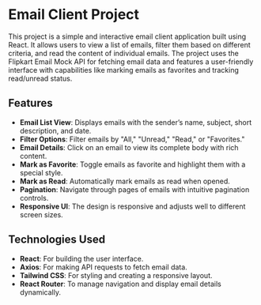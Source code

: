 # Email Client Project

This project is a simple and interactive email client application built using React. It allows users to view a list of emails, filter them based on different criteria, and read the content of individual emails. The project uses the Flipkart Email Mock API for fetching email data and features a user-friendly interface with capabilities like marking emails as favorites and tracking read/unread status.

## Features
- **Email List View**: Displays emails with the sender’s name, subject, short description, and date.
- **Filter Options**: Filter emails by "All," "Unread," "Read," or "Favorites."
- **Email Details**: Click on an email to view its complete body with rich content.
- **Mark as Favorite**: Toggle emails as favorite and highlight them with a special style.
- **Mark as Read**: Automatically mark emails as read when opened.
- **Pagination**: Navigate through pages of emails with intuitive pagination controls.
- **Responsive UI**: The design is responsive and adjusts well to different screen sizes.

## Technologies Used
- **React**: For building the user interface.
- **Axios**: For making API requests to fetch email data.
- **Tailwind CSS**: For styling and creating a responsive layout.
- **React Router**: To manage navigation and display email details dynamically.

